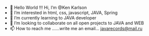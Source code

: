 - 👋 Hello World !!! Hi, I’m @Ken Karlson
- 👀 I’m interested in html, css, javascript, JAVA, Spring
- 🌱 I’m currently learning to JAVA developer
- 💞️ I’m looking to collaborate on all open projects to JAVA and WEB
- 📫 How to reach me ......write me an email... javarecords@mail.ru

<!---
KenKarlson/KenKarlson is a ✨ special ✨ repository because its `README.md` (this file) appears on your GitHub profile.
You can click the Preview link to take a look at your changes.
--->

